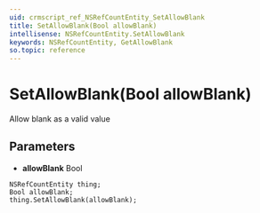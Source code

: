 ```yaml
---
uid: crmscript_ref_NSRefCountEntity_SetAllowBlank
title: SetAllowBlank(Bool allowBlank)
intellisense: NSRefCountEntity.SetAllowBlank
keywords: NSRefCountEntity, GetAllowBlank
so.topic: reference
---
```


# SetAllowBlank(Bool allowBlank)

Allow blank  as a valid value

## Parameters

* **allowBlank** Bool

```crmscript
NSRefCountEntity thing;
Bool allowBlank;
thing.SetAllowBlank(allowBlank);
```

